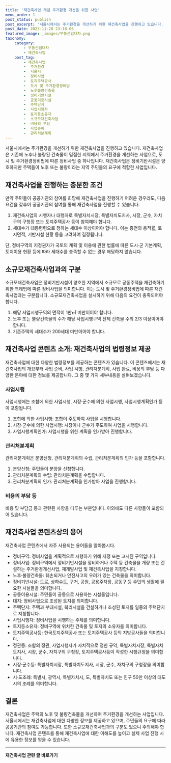 ```yaml
---
title: '재건축사업 개념 주거환경 개선을 위한 사업'
menu_order: 1
post_status: publish
post_excerpt: '서울시에서는 주거환경을 개선하기 위한 재건축사업을 진행하고 있습니다. 재건축사업은 기존에 노후나 불량된 건축물이 밀집한 지역에서 주거환경을 개선하는 사업으로, 도시 및 주거환경정비법에 따른 정비사업 중 하나입니다. 재건축사업은 정비기반시설은 양호하지만 주택들이 노후 또는 불량이라는 지역 주민들의 요구에 적합한 사업입니다.'
post_date: 2023-11-28 23:18:06
featured_image: _images/부동산임대차.png
taxonomy:
    category:
        - 부동산임대차
        - 재건축사업
    post_tag:
        - 재건축사업
        -  주거환경
        -  서울시
        -  정비사업
        -  토지주택공사
        -  도시 및 주거환경정비법
        -  노후불량건축물
        -  정비기반시설
        -  공동이용시설
        -  주택단지
        -  사업시행자
        -  토지등소유자
        -  소규모재건축사업
        -  비용의 부담
        -  사업준비
        -  관리처분계획
---
```



서울시에서는 주거환경을 개선하기 위한 재건축사업을 진행하고 있습니다. 재건축사업은 기존에 노후나 불량된 건축물이 밀집한 지역에서 주거환경을 개선하는 사업으로, 도시 및 주거환경정비법에 따른 정비사업 중 하나입니다. 재건축사업은 정비기반시설은 양호하지만 주택들이 노후 또는 불량이라는 지역 주민들의 요구에 적합한 사업입니다.

## 재건축사업을 진행하는 충분한 조건

만약 주민들이 공공기관의 참여를 희망해 재건축사업을 진행하기 어려운 경우라도, 다음 요건을 갖추어 공공기관의 참여를 통해 재건축사업을 진행할 수 있습니다.

1. 재건축사업의 시행자나 대행자로 특별자치시장, 특별자치도지사, 시장, 군수, 자치구의 구청장 또는 토지주택공사 등이 참여해야 합니다.
2. 세대수가 대통령령으로 정하는 세대수 이상이어야 합니다. 이는 종전의 용적률, 토지면적, 기반시설 현황 등을 고려하여 결정됩니다.
 
단, 정비구역의 지정권자가 국토의 계획 및 이용에 관한 법률에 따른 도시·군 기본계획, 토지이용 현황 등에 따라 세대수를 충족할 수 없는 경우 해당하지 않습니다.

## 소규모재건축사업과의 구분

소규모재건축사업은 정비기반시설이 양호한 지역에서 소규모로 공동주택을 재건축하기 위한 특례법에 따른 정비사업을 의미합니다. 이는 도시 및 주거환경정비법에 따른 재건축사업과는 구분됩니다. 소규모재건축사업을 실시하기 위해 다음의 요건이 충족되어야 합니다.

1. 해당 사업시행구역의 면적이 1만㎡ 미만이어야 합니다.
2. 노후 또는 불량건축물의 수가 해당 사업시행구역 전체 건축물 수의 2/3 이상이어야 합니다.
3. 기존주택의 세대수가 200세대 미만이어야 합니다.

## 재건축사업 콘텐츠 소개: 재건축사업의 법령정보 제공

재건축사업에 대한 다양한 법령정보를 제공하는 콘텐츠가 있습니다. 이 콘텐츠에서는 재건축사업의 개요부터 사업 준비, 사업 시행, 관리처분계획, 사업 완료, 비용의 부담 등 다양한 분야에 대한 정보를 제공합니다. 그 중 몇 가지 세부내용을 살펴보겠습니다.

### 사업시행

 사업시행에는 조합에 의한 사업시행, 시장·군수에 의한 사업시행, 사업시행계획인가 등이 포함됩니다.

1. 조합에 의한 사업시행: 조합이 주도하여 사업을 시행합니다.
2. 시장·군수에 의한 사업시행: 시장이나 군수가 주도하여 사업을 시행합니다.
3. 사업시행계획인가: 사업시행을 위한 계획을 인가받아 진행합니다.

### 관리처분계획

관리처분계획은 분양신청, 관리처분계획의 수립, 관리처분계획의 인가 등을 포함합니다.

1. 분양신청: 주민들이 분양을 신청합니다.
2. 관리처분계획의 수립: 관리처분계획을 수립합니다.
3. 관리처분계획의 인가: 관리처분계획을 인가받아 사업을 진행합니다.

### 비용의 부담 등

비용 및 부담금 등과 관련된 사항을 다루는 부분입니다. 이외에도 다른 사항들이 포함되어 있습니다.

## 재건축사업 콘텐츠상의 용어

재건축사업 콘텐츠에서 자주 사용되는 용어들을 알아봅시다.

- 정비구역: 정비사업을 계획적으로 시행하기 위해 지정 또는 고시된 구역입니다.
- 정비사업: 정비구역에서 정비기반시설을 정비하거나 주택 등 건축물을 개량 또는 건설하는 주거환경개선사업, 재개발사업 및 재건축사업을 지칭합니다.
- 노후·불량건축물: 훼손되거나 안전사고의 우려가 있는 건축물을 의미합니다.
- 정비기반시설: 도로, 상하수도, 구거, 공원, 공용주차장, 공동구 등 주민의 생활에 필요한 시설들을 의미합니다.
- 공동이용시설: 주민들이 공동으로 사용하는 시설들입니다.
- 대지: 정비사업으로 조성된 토지를 의미합니다.
- 주택단지: 주택과 부대시설, 복리시설을 건설하거나 조성된 토지를 일종의 주택단지로 지칭합니다.
- 사업시행자: 정비사업을 시행하는 주체를 의미합니다.
- 토지등소유자: 정비구역에 위치한 건축물 및 토지의 소유자를 의미합니다.
- 토지주택공사등: 한국토지주택공사 또는 토지주택공사 등의 지방공사들을 의미합니다.
- 정관등: 조합의 정관, 사업시행자가 자치적으로 정한 규약, 특별자치시장, 특별자치도지사, 시장, 군수, 자치구의 구청장, 토지주택공사등이 작성한 시행규정을 의미합니다.
- 시장·군수등: 특별자치시장, 특별자치도지사, 시장, 군수, 자치구의 구청장을 의미합니다.
- 시·도조례: 특별시, 광역시, 특별자치시, 도, 특별자치도 또는 인구 50만 이상의 대도시의 조례를 의미합니다.

## 결론

재건축사업은 주택의 노후 및 불량건축물을 개선하여 주거환경을 개선하는 사업입니다. 서울시에서는 재건축사업에 대한 다양한 정보를 제공하고 있으며, 주민들의 요구에 따라 공공기관의 참여도 가능합니다. 또한 소규모재건축사업과의 구분도 있으니 주의해야 합니다. 재건축사업 콘텐츠를 통해 재건축사업에 대한 이해도를 높이고 실제 사업 진행 시에 유용한 정보를 얻을 수 있습니다.
<!-- wp:separator -->
<hr class="wp-block-separator has-alpha-channel-opacity"/>
<!-- /wp:separator -->

<!-- wp:group {"backgroundColor":"base","layout":{"type":"constrained"}} -->
<div class="wp-block-group has-base-background-color has-background"><!-- wp:paragraph {"align":"center","fontSize":"medium"} -->
<p class="has-text-align-center has-large-font-size"><strong>재건축사업 관련 글 바로가기</strong></p>
<!-- /wp:paragraph -->


<!-- wp:latest-posts
{"categories":[{"id":27267,"count":19,"description":"","link":"https://uknowlaw.com/category/%ec%9e%ac%ea%b1%b4%ec%b6%95%ec%82%ac%ec%97%85/","name":"재건축사업","slug":"재건축사업","taxonomy":"category","parent":0,"meta":[],"_links":{"self":[{"href":"https://uknowlaw.com/wp-json/wp/v2/categories/27267"}],"collection":[{"href":"https://uknowlaw.com/wp-json/wp/v2/categories"}],"about":[{"href":"https://uknowlaw.com/wp-json/wp/v2/taxonomies/category"}],"wp:post_type":[{"href":"https://uknowlaw.com/wp-json/wp/v2/posts?categories=27267"}],"curies":[{"name":"wp","href":"https://api.w.org/{rel}","templated":true}]}}],"postsToShow":100,"excerptLength":28,"postLayout":"grid","columns":2,"featuredImageAlign":"left","featuredImageSizeSlug":"large","fontSize":"small"} /--></div>
<!-- /wp:group -->